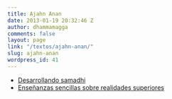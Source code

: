 ```yaml
---
title: Ajahn Anan
date: 2013-01-19 20:32:46 Z
author: dhammamagga
comments: false
layout: page
link: "/textos/ajahn-anan/"
slug: ajahn-anan
wordpress_id: 41
---
```


  * [Desarrollando samadhi](/textos/ajahn-anan/desarrollando-samadhi/)	
  * [Enseñanzas sencillas sobre realidades superiores](/textos/ajahn-anan/ensenanzas-sencillas-sobre-realidades-superiores/)
